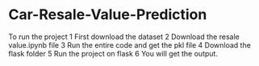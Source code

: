 # Car-Resale-Value-Prediction

To run the project 
1 First download the dataset
2 Download the resale value.ipynb file
3 Run the entire code and get the pkl file
4 Download the flask folder
5 Run the project on flask
6 You will get the output.

